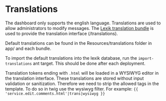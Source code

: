 # Translations

The dashboard only supports the english language. Translations are
used to allow administrators to modify messages. The [Lexik translation bundle](https://github.com/lexik/LexikTranslationBundle/)
is used to provide the translation interface (/translations).

Default translations can be found in the Resources/translations folder
in app/ and each bundle.

To import the default translations into the lexik database, run the
`import-translations` ant target. This should be done after each
deployment.

Translation tokens ending with `.html` will be loaded in a WYSIWYG editor in the translation interface. These
translations are stored without input validation or sanitization. Therefore we need to strip the allowed tags in the
template. To do so in twig use the wysiwyg filter. For example: `{{ 'service.edit.comments.html'|trans|wysiwyg }}` 